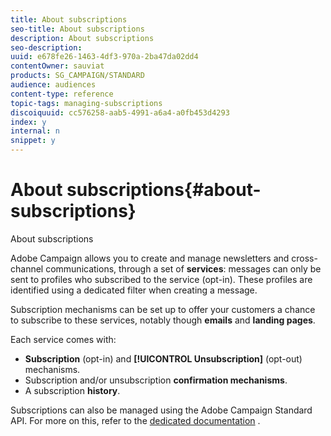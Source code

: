 ```yaml
---
title: About subscriptions
seo-title: About subscriptions
description: About subscriptions
seo-description: 
uuid: e678fe26-1463-4df3-970a-2ba47da02dd4
contentOwner: sauviat
products: SG_CAMPAIGN/STANDARD
audience: audiences
content-type: reference
topic-tags: managing-subscriptions
discoiquuid: cc576258-aab5-4991-a6a4-a0fb453d4293
index: y
internal: n
snippet: y
---
```


# About subscriptions{#about-subscriptions}

About subscriptions

Adobe Campaign allows you to create and manage newsletters and cross-channel communications, through a set of **services**: messages can only be sent to profiles who subscribed to the service (opt-in). These profiles are identified using a dedicated filter when creating a message.

Subscription mechanisms can be set up to offer your customers a chance to subscribe to these services, notably though **emails** and **landing pages**.

Each service comes with:

* **Subscription** (opt-in) and **[!UICONTROL Unsubscription]** (opt-out) mechanisms.
* Subscription and/or unsubscription **confirmation mechanisms**.
* A subscription **history**.

Subscriptions can also be managed using the Adobe Campaign Standard API. For more on this, refer to the [dedicated documentation](https://docs.campaign.adobe.com/doc/standard/en/api/ACS_API.html#managing-subscriptions) .
